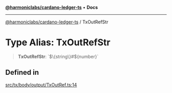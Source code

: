 [**@harmoniclabs/cardano-ledger-ts**](../README.md) • **Docs**

***

[@harmoniclabs/cardano-ledger-ts](../globals.md) / TxOutRefStr

# Type Alias: TxOutRefStr

> **TxOutRefStr**: \`$\{string\}#$\{number\}\`

## Defined in

[src/tx/body/output/TxOutRef.ts:14](https://github.com/HarmonicLabs/cardano-ledger-ts/blob/94dd590ffe94133126b0d8d49920fc7b002e1975/src/tx/body/output/TxOutRef.ts#L14)

